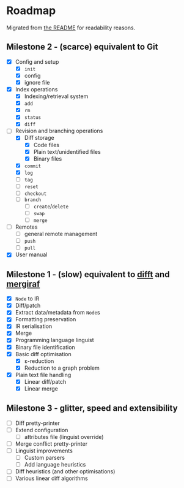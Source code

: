 Roadmap
=======

Migrated from [the README](./README.markdown) for readability reasons.

Milestone 2 - (scarce) equivalent to Git
----------------------------------------

- [x] Config and setup
  - [x] `init`
  - [x] config
  - [x] ignore file
- [x] Index operations
  - [x] Indexing/retrieval system
  - [x] `add`
  - [x] `rm`
  - [x] `status`
  - [x] `diff`
- [ ] Revision and branching operations
  - [x] Diff storage
	- [x] Code files
	- [x] Plain text/unidentified files
	- [x] Binary files
  - [x] `commit`
  - [x] `log`
  - [ ] `tag`
  - [ ] `reset`
  - [ ] `checkout`
  - [ ] `branch`
	- [ ] `create`/`delete`
	- [ ] `swap`
	- [ ] `merge`
- [ ] Remotes
  - [ ] general remote management
  - [ ] `push`
  - [ ] `pull`
- [x] User manual

Milestone 1 - (slow) equivalent to [difft](https://github.com/Wilfred/difftastic) and [mergiraf](https://mergiraf.org/)
-----------------------------------------------------------------------------------------------------------------------

- [x] `Node` to IR
- [x] Diff/patch
- [x] Extract data/metadata from `Node`s
- [x] Formatting preservation
- [x] IR serialisation
- [x] Merge
- [x] Programming language linguist
- [x] Binary file identification
- [x] Basic diff optimisation
  - [x] ε-reduction
  - [x] Reduction to a graph problem
- [x] Plain text file handling
  - [x] Linear diff/patch
  - [x] Linear merge

Milestone 3 - glitter, speed and extensibility
---------------------------------------

- [ ] Diff pretty-printer
- [ ] Extend configuration
  - [ ] attributes file (linguist override)
- [ ] Merge conflict pretty-printer
- [ ] Linguist improvements
  - [ ] Custom parsers
  - [ ] Add language heuristics
- [ ] Diff heuristics (and other optimisations)
- [ ] Various linear diff algorithms
